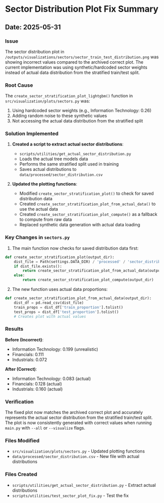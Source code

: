 # Sector Distribution Plot Fix Summary

## Date: 2025-05-31

### Issue
The sector distribution plot in `/outputs/visualizations/sectors/sector_train_test_distribution.png` was showing incorrect values compared to the archived correct plot. The current implementation was using synthetic/hardcoded sector weights instead of actual data distribution from the stratified train/test split.

### Root Cause
The `create_sector_stratification_plot_lightgbm()` function in `src/visualization/plots/sectors.py` was:
1. Using hardcoded sector weights (e.g., Information Technology: 0.26)
2. Adding random noise to these synthetic values
3. Not accessing the actual data distribution from the stratified split

### Solution Implemented

1. **Created a script to extract actual sector distributions**:
   - `scripts/utilities/get_actual_sector_distribution.py`
   - Loads the actual tree models data
   - Performs the same stratified split used in training
   - Saves actual distributions to `data/processed/sector_distribution.csv`

2. **Updated the plotting functions**:
   - Modified `create_sector_stratification_plot()` to check for saved distribution data
   - Created `create_sector_stratification_plot_from_actual_data()` to use the actual data
   - Created `create_sector_stratification_plot_compute()` as a fallback to compute from raw data
   - Replaced synthetic data generation with actual data loading

### Key Changes in `sectors.py`

1. The main function now checks for saved distribution data first:
```python
def create_sector_stratification_plot(output_dir):
    dist_file = Path(settings.DATA_DIR) / 'processed' / 'sector_distribution.csv'
    if dist_file.exists():
        return create_sector_stratification_plot_from_actual_data(output_dir)
    else:
        return create_sector_stratification_plot_compute(output_dir)
```

2. The new function uses actual data proportions:
```python
def create_sector_stratification_plot_from_actual_data(output_dir):
    dist_df = pd.read_csv(dist_file)
    train_props = dist_df['train_proportion'].tolist()
    test_props = dist_df['test_proportion'].tolist()
    # Creates plot with actual values
```

### Results

**Before (Incorrect)**:
- Information Technology: 0.199 (unrealistic)
- Financials: 0.111
- Industrials: 0.072

**After (Correct)**:
- Information Technology: 0.083 (actual)
- Financials: 0.128 (actual)
- Industrials: 0.160 (actual)

### Verification
The fixed plot now matches the archived correct plot and accurately represents the actual sector distribution from the stratified train/test split. The plot is now consistently generated with correct values when running `main.py` with `--all` or `--visualize` flags.

### Files Modified
- `src/visualization/plots/sectors.py` - Updated plotting functions
- `data/processed/sector_distribution.csv` - New file with actual distributions

### Files Created
- `scripts/utilities/get_actual_sector_distribution.py` - Extract actual distributions
- `scripts/utilities/test_sector_plot_fix.py` - Test the fix